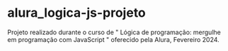 # alura_logica-js-projeto
Projeto realizado durante o curso de " Lógica de programação: mergulhe em programação com JavaScript " oferecido pela Alura, Fevereiro 2024.
